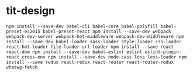 # tit-design
``
npm install --save-dev babel-cli babel-core babel-polyfill babel-preset-es2015 babel-preset-react
npm install --save-dev webpack webpack-dev-server webpack-hot-middleware webpack-dev-middleware
npm install --save-dev babel-loader sass-loader style-loader css-loader react-hot-loader file-loader url-loader
npm install --save react react-dom
npm install --save-dev babel-eslint eslint eslint-plugin-react cross-env
npm install --save-dev node-sass less less-loader
npm install --save redux react-redux react-router react-router-redux whatwg-fetch
``